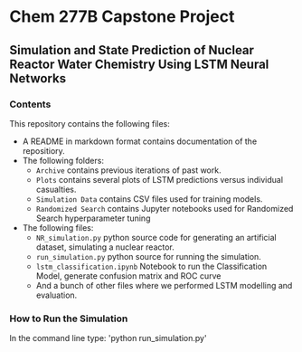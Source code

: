 # Chem 277B Capstone Project

## Simulation and State Prediction of Nuclear Reactor Water Chemistry Using LSTM Neural Networks

### Contents

This repository contains the following files:

- A README in markdown format contains documentation of the repositiory.
- The following folders:
    - `Archive` contains previous iterations of past work.
    - `Plots` contains several plots of LSTM predictions versus individual casualties.
    - `Simulation Data` contains CSV files used for training models.
    - `Randomized Search` contains Jupyter notebooks used for Randomized Search hyperparameter tuning
- The following files:
    - `NR_simulation.py` python source code for generating an artificial dataset, simulating a nuclear reactor.
    - `run_simulation.py` python source for running the simulation.
    - `lstm_classification.ipynb` Notebook to run the Classification Model, generate confusion matrix and ROC curve
    - And a bunch of other files where we performed LSTM modelling and evaluation.

### How to Run the Simulation

In the command line type: 'python run_simulation.py'

